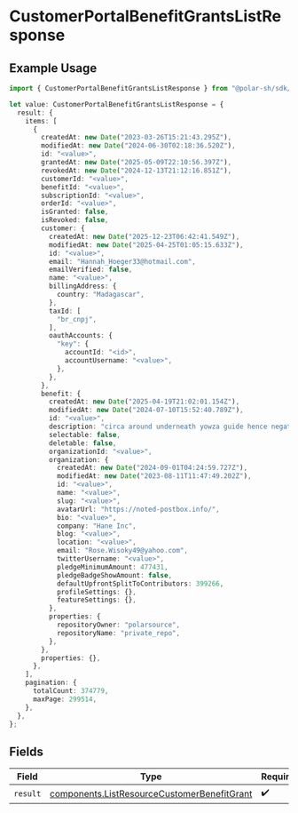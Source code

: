 # CustomerPortalBenefitGrantsListResponse

## Example Usage

```typescript
import { CustomerPortalBenefitGrantsListResponse } from "@polar-sh/sdk/models/operations";

let value: CustomerPortalBenefitGrantsListResponse = {
  result: {
    items: [
      {
        createdAt: new Date("2023-03-26T15:21:43.295Z"),
        modifiedAt: new Date("2024-06-30T02:18:36.520Z"),
        id: "<value>",
        grantedAt: new Date("2025-05-09T22:10:56.397Z"),
        revokedAt: new Date("2024-12-13T21:12:16.851Z"),
        customerId: "<value>",
        benefitId: "<value>",
        subscriptionId: "<value>",
        orderId: "<value>",
        isGranted: false,
        isRevoked: false,
        customer: {
          createdAt: new Date("2025-12-23T06:42:41.549Z"),
          modifiedAt: new Date("2025-04-25T01:05:15.633Z"),
          id: "<value>",
          email: "Hannah_Hoeger33@hotmail.com",
          emailVerified: false,
          name: "<value>",
          billingAddress: {
            country: "Madagascar",
          },
          taxId: [
            "br_cnpj",
          ],
          oauthAccounts: {
            "key": {
              accountId: "<id>",
              accountUsername: "<value>",
            },
          },
        },
        benefit: {
          createdAt: new Date("2025-04-19T21:02:01.154Z"),
          modifiedAt: new Date("2024-07-10T15:52:40.789Z"),
          id: "<value>",
          description: "circa around underneath yowza guide hence negative",
          selectable: false,
          deletable: false,
          organizationId: "<value>",
          organization: {
            createdAt: new Date("2024-09-01T04:24:59.727Z"),
            modifiedAt: new Date("2023-08-11T11:47:49.202Z"),
            id: "<value>",
            name: "<value>",
            slug: "<value>",
            avatarUrl: "https://noted-postbox.info/",
            bio: "<value>",
            company: "Hane Inc",
            blog: "<value>",
            location: "<value>",
            email: "Rose.Wisoky49@yahoo.com",
            twitterUsername: "<value>",
            pledgeMinimumAmount: 477431,
            pledgeBadgeShowAmount: false,
            defaultUpfrontSplitToContributors: 399266,
            profileSettings: {},
            featureSettings: {},
          },
          properties: {
            repositoryOwner: "polarsource",
            repositoryName: "private_repo",
          },
        },
        properties: {},
      },
    ],
    pagination: {
      totalCount: 374779,
      maxPage: 299514,
    },
  },
};
```

## Fields

| Field                                                                                                      | Type                                                                                                       | Required                                                                                                   | Description                                                                                                |
| ---------------------------------------------------------------------------------------------------------- | ---------------------------------------------------------------------------------------------------------- | ---------------------------------------------------------------------------------------------------------- | ---------------------------------------------------------------------------------------------------------- |
| `result`                                                                                                   | [components.ListResourceCustomerBenefitGrant](../../models/components/listresourcecustomerbenefitgrant.md) | :heavy_check_mark:                                                                                         | N/A                                                                                                        |